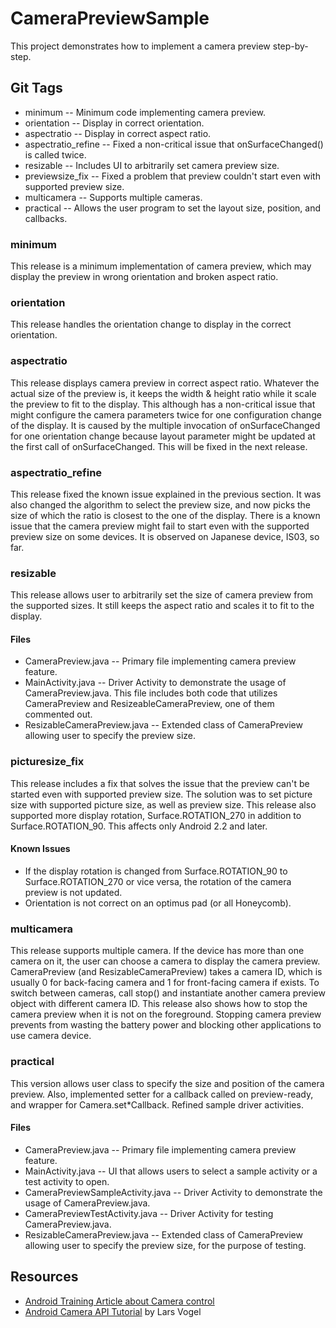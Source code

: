# CameraPreviewSample

This project demonstrates how to implement a camera preview step-by-step.

## Git Tags

* minimum -- Minimum code implementing camera preview.
* orientation -- Display in correct orientation.
* aspectratio -- Display in correct aspect ratio.
* aspectratio_refine -- Fixed a non-critical issue that onSurfaceChanged() is called twice.
* resizable -- Includes UI to arbitrarily set camera preview size.
* previewsize_fix -- Fixed a problem that preview couldn't start even with supported preview size.
* multicamera -- Supports multiple cameras.
* practical -- Allows the user program to set the layout size, position, and callbacks.

### minimum

This release is a minimum implementation of camera preview, which may display the preview in wrong orientation and broken aspect ratio.

### orientation

This release handles the orientation change to display in the correct orientation.

### aspectratio

This release displays camera preview in correct aspect ratio.
Whatever the actual size of the preview is, it keeps the width & height ratio while it scale the preview to fit to the display.
This although has a non-critical issue that might configure the camera parameters twice for one configuration change of the display.
It is caused by the multiple invocation of onSurfaceChanged for one orientation change because layout parameter might be updated at the first call of onSurfaceChanged.
This will be fixed in the next release.

### aspectratio_refine

This release fixed the known issue explained in the previous section.
It was also changed the algorithm to select the preview size, and now picks the size of which the ratio is closest to the one of the display.
There is a known issue that the camera preview might fail to start even with the supported preview size on some devices.
It is observed on Japanese device, IS03, so far.

### resizable

This release allows user to arbitrarily set the size of camera preview from the supported sizes.
It still keeps the aspect ratio and scales it to fit to the display.

#### Files

* CameraPreview.java -- Primary file implementing camera preview feature.
* MainActivity.java -- Driver Activity to demonstrate the usage of CameraPreview.java.
    This file includes both code that utilizes CameraPreview and ResizeableCameraPreview, one of them commented out.
* ResizableCameraPreview.java -- Extended class of CameraPreview allowing user to specify the preview size.

### picturesize_fix

This release includes a fix that solves the issue that the preview can't be started even with supported preview size.
The solution was to set picture size with supported picture size, as well as preview size.
This release also supported more display rotation, Surface.ROTATION_270 in addition to Surface.ROTATION_90. This affects only Android 2.2 and later.

#### Known Issues

* If the display rotation is changed from Surface.ROTATION_90 to Surface.ROTATION_270 or vice versa, the rotation of the camera preview is not updated.
* Orientation is not correct on an optimus pad (or all Honeycomb).

### multicamera

This release supports multiple camera.
If the device has more than one camera on it, the user can choose a camera to display the camera preview.
CameraPreview (and ResizableCameraPreview) takes a camera ID, which is usually 0 for back-facing camera and 1 for front-facing camera if exists.
To switch between cameras, call stop() and instantiate another camera preview object with different camera ID.
This release also shows how to stop the camera preview when it is not on the foreground.
Stopping camera preview prevents from wasting the battery power and blocking other applications to use camera device.

### practical

This version allows user class to specify the size and position of the camera preview.
Also, implemented setter for a callback called on preview-ready, and wrapper for Camera.set*Callback.
Refined sample driver activities.

#### Files

* CameraPreview.java -- Primary file implementing camera preview feature.
* MainActivity.java -- UI that allows users to select a sample activity or a test activity to open.
* CameraPreviewSampleActivity.java -- Driver Activity to demonstrate the usage of CameraPreview.java.
* CameraPreviewTestActivity.java -- Driver Activity for testing CameraPreview.java.
* ResizableCameraPreview.java -- Extended class of CameraPreview allowing user to specify the preview size, for the purpose of testing.

## Resources

* [Android Training Article about Camera control](http://developer.android.com/training/camera/index.html)
* [Android Camera API Tutorial](http://www.vogella.com/tutorials/AndroidCamera/article.html) by Lars Vogel